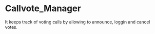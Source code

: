 # Callvote_Manager
 It keeps track of voting calls by allowing to announce, loggin and cancel votes.
